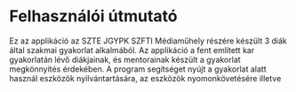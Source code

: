 # Felhasználói útmutató

Ez az applikáció az SZTE JGYPK SZFTI Médiaműhely részére készült 3 diák által szakmai gyakorlat alkalmából.
Az applikáció a fent említett kar gyakorlatán lévő diákjainak, és mentorainak készült a gyakorlat megkönnyítés érdekében.
A program segítséget nyújt a gyakorlat alatt használ eszközök nyilvántartására, az eszközök nyomonkövetésére illetve 
